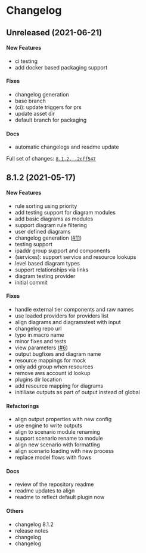 # Changelog

## Unreleased (2021-06-21)

#### New Features

* ci testing
* add docker based packaging support
#### Fixes

* changelog generation
* base branch
* (ci): update triggers for prs
* update asset dir
* default branch for packaging
#### Docs

* automatic changelogs and readme update

Full set of changes: [`8.1.2...2cff547`](https://github.com/hamlet-io/engine-plugin-diagrams/compare/8.1.2...2cff547)

## 8.1.2 (2021-05-17)

#### New Features

* rule sorting using priority
* add testing support for diagram modules
* add basic diagrams as modules
* support diagram rule filtering
* user defined diagrams
* changelog generation ([#11](https://github.com/hamlet-io/engine-plugin-diagrams/issues/11))
* testing support
* ipaddr group support and components
* (services): support service and resource lookups
* level based diagram types
* support relationships via links
* diagram testing provider
* initial commit
#### Fixes

* handle external tier components and raw names
* use loaded providers for providers list
* align diagrams and diagramstest with input
* changelog repo url
* typo in macro name
* minor fixes and tests
* view parameters ([#6](https://github.com/hamlet-io/engine-plugin-diagrams/issues/6))
* output bugfixes and diagram name
* resource mappings for mock
* only add group when resources
* remove aws account id lookup
* plugins dir location
* add resource mapping for diagrams
* initiliase outputs as part of output instead of global
#### Refactorings

* align output properties with new config
* use engine to write outputs
* align to scenario module renaming
* support scenario rename to module
* align new scenario with formatting
* align scenario loading with new process
* replace model flows with flows
#### Docs

* review of the repository readme
* readme updates to align
* readme to reflect default plugin now
#### Others

* changelog 8.1.2
* release notes
* changelog
* changelog
